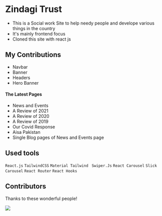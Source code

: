 # Zindagi Trust

- This is a Social work Site to help needy people and develope various things in the country
- It's mainly frontend focus
- Cloned this site with react js

## My Contributions

* Navbar
* Banner
* Headers
* Hero Banner
#### The Latest Pages
* News and Events
* A Review of 2021
* A Review of 2020
* A Review of 2019
* Our Covid Response
* Aisa Pakistan
* Single Blog pages of News and Events page


## Used tools

`React.js` `TailwindCSS` `Material Tailwind ` `Swiper.Js` `React Carousel` `Slick Carousel` `React Router` `React Hooks`


## Contributors

Thanks to these wonderful people!

<a href="https://github.com/KPRTech/Jibon/graphs/contributors">
  <img src="https://contrib.rocks/image?repo=KPRTech/Jibon" />
</a>
